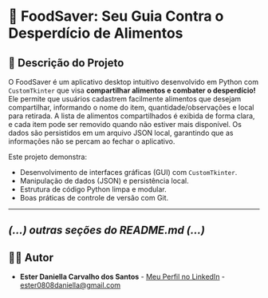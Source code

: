 # 🍎 FoodSaver: Seu Guia Contra o Desperdício de Alimentos

## 📝 Descrição do Projeto

O FoodSaver é um aplicativo desktop intuitivo desenvolvido em Python com `CustomTkinter` que visa **compartilhar alimentos e combater o desperdício!** Ele permite que usuários cadastrem facilmente alimentos que desejam compartilhar, 
informando o nome do item, quantidade/observações e local para retirada. A lista de alimentos compartilhados é exibida de forma clara, e cada item pode ser removido quando não estiver mais disponível. 
Os dados são persistidos em um arquivo JSON local, garantindo que as informações não se percam ao fechar o aplicativo.

Este projeto demonstra:
- Desenvolvimento de interfaces gráficas (GUI) com `CustomTkinter`.
- Manipulação de dados (JSON) e persistência local.
- Estrutura de código Python limpa e modular.
- Boas práticas de controle de versão com Git.

---
*(...) outras seções do README.md (...)*
---

## 🧑‍💻 Autor

* **Ester Daniella Carvalho dos Santos** - [Meu Perfil no LinkedIn](https://www.linkedin.com/in/ester-daniella-carvalho-dos-santos-55734220b/) - [ester0808daniella@gmail.com](mailto:ester0808daniella@gmail.com)
